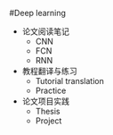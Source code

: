 #Deep learning

+ 论文阅读笔记
	- CNN
	- FCN
	- RNN
+ 教程翻译与练习
	- Tutorial translation
	- Practice
+ 论文项目实践
	- Thesis
	- Project
